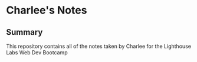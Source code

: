 # Charlee's Notes

## Summary 
This repository contains all of the notes taken by Charlee for the Lighthouse Labs Web Dev Bootcamp

